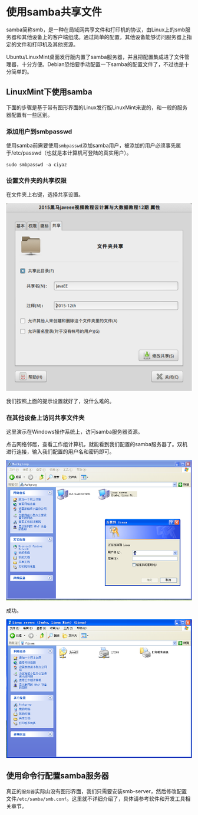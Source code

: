# 使用samba共享文件

samba简称smb，是一种在局域网共享文件和打印机的协议，由Linux上的smb服务器和其他设备上的客户端组成。通过简单的配置，其他设备能够访问服务器上指定的文件和打印机及其他资源。

Ubuntu/LinuxMint桌面发行版内置了samba服务器，并且把配置集成进了文件管理器，十分方便。Debian恐怕要手动配置一下samba的配置文件了，不过也是十分简单的。

## LinuxMint下使用samba

下面的步骤是基于带有图形界面的Linux发行版LinuxMint来说的，和一般的服务器配置有一些区别。

### 添加用户到smbpasswd

使用samba前需要使用`smbpasswd`添加samba用户，被添加的用户必须事先属于/etc/passwd（也就是本计算机可登陆的真实用户）。

```
sudo smbpasswd -a ciyaz
```

### 设置文件夹的共享权限

在文件夹上右键，选择共享设置。

![](res/1.png)

我们按照上面的提示设置就好了，没什么难的。

### 在其他设备上访问共享文件夹

这里演示在Windows操作系统上，访问samba服务器资源。

点击网络邻居，查看工作组计算机，就能看到我们配置的samba服务器了。双机进行连接，输入我们配置的用户名和密码即可。

![](res/2.png)

成功。

![](res/3.png)

## 使用命令行配置samba服务器

真正的`服务器`实际山没有图形界面，我们只需要安装smb-server，然后修改配置文件`/etc/samba/smb.conf`。这里就不详细介绍了，具体请参考软件和开发工具相关章节。
